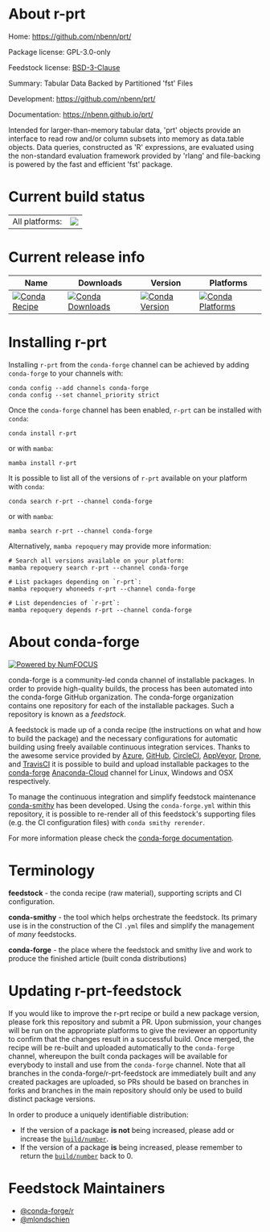 About r-prt
===========

Home: https://github.com/nbenn/prt/

Package license: GPL-3.0-only

Feedstock license: [BSD-3-Clause](https://github.com/conda-forge/r-prt-feedstock/blob/main/LICENSE.txt)

Summary: Tabular Data Backed by Partitioned 'fst' Files

Development: https://github.com/nbenn/prt/

Documentation: https://nbenn.github.io/prt/

Intended for larger-than-memory tabular data, 'prt' objects provide an interface to
read row and/or column subsets into memory as data.table objects. Data queries,
constructed as 'R' expressions, are evaluated using the non-standard evaluation
framework provided by 'rlang' and file-backing is powered by the fast and efficient
'fst' package.


Current build status
====================


<table><tr><td>All platforms:</td>
    <td>
      <a href="https://dev.azure.com/conda-forge/feedstock-builds/_build/latest?definitionId=17533&branchName=main">
        <img src="https://dev.azure.com/conda-forge/feedstock-builds/_apis/build/status/r-prt-feedstock?branchName=main">
      </a>
    </td>
  </tr>
</table>

Current release info
====================

| Name | Downloads | Version | Platforms |
| --- | --- | --- | --- |
| [![Conda Recipe](https://img.shields.io/badge/recipe-r--prt-green.svg)](https://anaconda.org/conda-forge/r-prt) | [![Conda Downloads](https://img.shields.io/conda/dn/conda-forge/r-prt.svg)](https://anaconda.org/conda-forge/r-prt) | [![Conda Version](https://img.shields.io/conda/vn/conda-forge/r-prt.svg)](https://anaconda.org/conda-forge/r-prt) | [![Conda Platforms](https://img.shields.io/conda/pn/conda-forge/r-prt.svg)](https://anaconda.org/conda-forge/r-prt) |

Installing r-prt
================

Installing `r-prt` from the `conda-forge` channel can be achieved by adding `conda-forge` to your channels with:

```
conda config --add channels conda-forge
conda config --set channel_priority strict
```

Once the `conda-forge` channel has been enabled, `r-prt` can be installed with `conda`:

```
conda install r-prt
```

or with `mamba`:

```
mamba install r-prt
```

It is possible to list all of the versions of `r-prt` available on your platform with `conda`:

```
conda search r-prt --channel conda-forge
```

or with `mamba`:

```
mamba search r-prt --channel conda-forge
```

Alternatively, `mamba repoquery` may provide more information:

```
# Search all versions available on your platform:
mamba repoquery search r-prt --channel conda-forge

# List packages depending on `r-prt`:
mamba repoquery whoneeds r-prt --channel conda-forge

# List dependencies of `r-prt`:
mamba repoquery depends r-prt --channel conda-forge
```


About conda-forge
=================

[![Powered by
NumFOCUS](https://img.shields.io/badge/powered%20by-NumFOCUS-orange.svg?style=flat&colorA=E1523D&colorB=007D8A)](https://numfocus.org)

conda-forge is a community-led conda channel of installable packages.
In order to provide high-quality builds, the process has been automated into the
conda-forge GitHub organization. The conda-forge organization contains one repository
for each of the installable packages. Such a repository is known as a *feedstock*.

A feedstock is made up of a conda recipe (the instructions on what and how to build
the package) and the necessary configurations for automatic building using freely
available continuous integration services. Thanks to the awesome service provided by
[Azure](https://azure.microsoft.com/en-us/services/devops/), [GitHub](https://github.com/),
[CircleCI](https://circleci.com/), [AppVeyor](https://www.appveyor.com/),
[Drone](https://cloud.drone.io/welcome), and [TravisCI](https://travis-ci.com/)
it is possible to build and upload installable packages to the
[conda-forge](https://anaconda.org/conda-forge) [Anaconda-Cloud](https://anaconda.org/)
channel for Linux, Windows and OSX respectively.

To manage the continuous integration and simplify feedstock maintenance
[conda-smithy](https://github.com/conda-forge/conda-smithy) has been developed.
Using the ``conda-forge.yml`` within this repository, it is possible to re-render all of
this feedstock's supporting files (e.g. the CI configuration files) with ``conda smithy rerender``.

For more information please check the [conda-forge documentation](https://conda-forge.org/docs/).

Terminology
===========

**feedstock** - the conda recipe (raw material), supporting scripts and CI configuration.

**conda-smithy** - the tool which helps orchestrate the feedstock.
                   Its primary use is in the construction of the CI ``.yml`` files
                   and simplify the management of *many* feedstocks.

**conda-forge** - the place where the feedstock and smithy live and work to
                  produce the finished article (built conda distributions)


Updating r-prt-feedstock
========================

If you would like to improve the r-prt recipe or build a new
package version, please fork this repository and submit a PR. Upon submission,
your changes will be run on the appropriate platforms to give the reviewer an
opportunity to confirm that the changes result in a successful build. Once
merged, the recipe will be re-built and uploaded automatically to the
`conda-forge` channel, whereupon the built conda packages will be available for
everybody to install and use from the `conda-forge` channel.
Note that all branches in the conda-forge/r-prt-feedstock are
immediately built and any created packages are uploaded, so PRs should be based
on branches in forks and branches in the main repository should only be used to
build distinct package versions.

In order to produce a uniquely identifiable distribution:
 * If the version of a package **is not** being increased, please add or increase
   the [``build/number``](https://docs.conda.io/projects/conda-build/en/latest/resources/define-metadata.html#build-number-and-string).
 * If the version of a package **is** being increased, please remember to return
   the [``build/number``](https://docs.conda.io/projects/conda-build/en/latest/resources/define-metadata.html#build-number-and-string)
   back to 0.

Feedstock Maintainers
=====================

* [@conda-forge/r](https://github.com/conda-forge/r/)
* [@mlondschien](https://github.com/mlondschien/)

